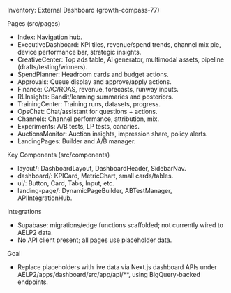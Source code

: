 Inventory: External Dashboard (growth-compass-77)

Pages (src/pages)
- Index: Navigation hub.
- ExecutiveDashboard: KPI tiles, revenue/spend trends, channel mix pie, device performance bar, strategic insights.
- CreativeCenter: Top ads table, AI generator, multimodal assets, pipeline (drafts/testing/winners).
- SpendPlanner: Headroom cards and budget actions.
- Approvals: Queue display and approve/apply actions.
- Finance: CAC/ROAS, revenue, forecasts, runway inputs.
- RLInsights: Bandit/learning summaries and posteriors.
- TrainingCenter: Training runs, datasets, progress.
- OpsChat: Chat/assistant for questions + actions.
- Channels: Channel performance, attribution, mix.
- Experiments: A/B tests, LP tests, canaries.
- AuctionsMonitor: Auction insights, impression share, policy alerts.
- LandingPages: Builder and A/B manager.

Key Components (src/components)
- layout/: DashboardLayout, DashboardHeader, SidebarNav.
- dashboard/: KPICard, MetricChart, small cards/tables.
- ui/: Button, Card, Tabs, Input, etc.
- landing-page/: DynamicPageBuilder, ABTestManager, APIIntegrationHub.

Integrations
- Supabase: migrations/edge functions scaffolded; not currently wired to AELP2 data.
- No API client present; all pages use placeholder data.

Goal
- Replace placeholders with live data via Next.js dashboard APIs under AELP2/apps/dashboard/src/app/api/**, using BigQuery-backed endpoints.

